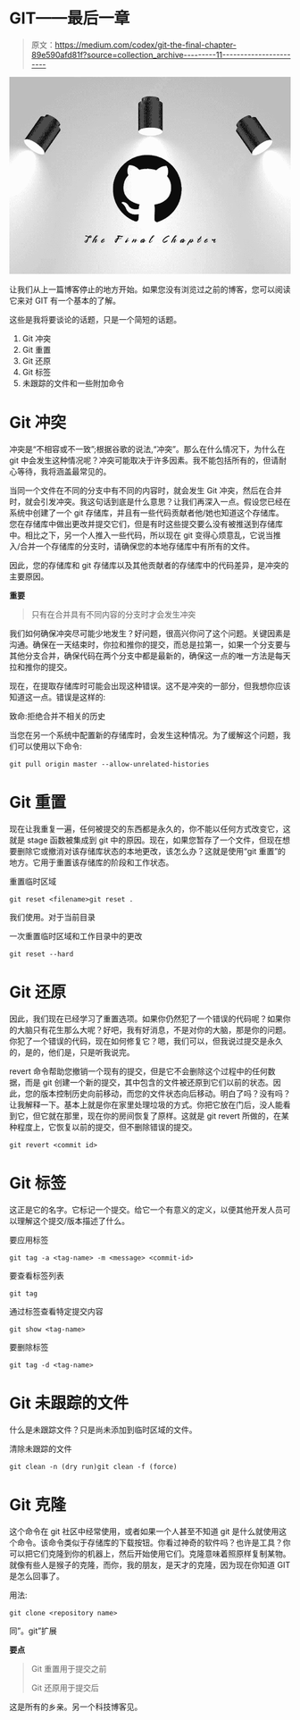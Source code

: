 # GIT——最后一章

> 原文：<https://medium.com/codex/git-the-final-chapter-89e590afd81f?source=collection_archive---------11----------------------->

![](img/814c182338985ce16da72f585d9ff78b.png)

让我们从上一篇博客停止的地方开始。如果您没有浏览过之前的博客，您可以阅读它来对 GIT 有一个基本的了解。

这些是我将要谈论的话题，只是一个简短的话题。

1.  Git 冲突
2.  Git 重置
3.  Git 还原
4.  Git 标签
5.  未跟踪的文件和一些附加命令

# Git 冲突

冲突是“不相容或不一致”;根据谷歌的说法,“冲突”。那么在什么情况下，为什么在 git 中会发生这种情况呢？冲突可能取决于许多因素。我不能包括所有的，但请耐心等待，我将涵盖最常见的。

当同一个文件在不同的分支中有不同的内容时，就会发生 Git 冲突，然后在合并时，就会引发冲突。我这句话到底是什么意思？让我们再深入一点。假设您已经在系统中创建了一个 git 存储库，并且有一些代码贡献者他/她也知道这个存储库。您在存储库中做出更改并提交它们，但是有时这些提交要么没有被推送到存储库中。相比之下，另一个人推入一些代码，所以现在 git 变得心烦意乱，它说当推入/合并一个存储库的分支时，请确保您的本地存储库中有所有的文件。

因此，您的存储库和 git 存储库以及其他贡献者的存储库中的代码差异，是冲突的主要原因。

**重要**

> 只有在合并具有不同内容的分支时才会发生冲突

我们如何确保冲突尽可能少地发生？好问题，很高兴你问了这个问题。关键因素是沟通。确保在一天结束时，你拉和推你的提交，而总是拉第一，如果一个分支要与其他分支合并，确保代码在两个分支中都是最新的，确保这一点的唯一方法是每天拉和推你的提交。

现在，在提取存储库时可能会出现这种错误。这不是冲突的一部分，但我想你应该知道这一点。错误是这样的:

致命:拒绝合并不相关的历史

当您在另一个系统中配置新的存储库时，会发生这种情况。为了缓解这个问题，我们可以使用以下命令:

```
git pull origin master --allow-unrelated-histories
```

# Git 重置

现在让我重复一遍，任何被提交的东西都是永久的，你不能以任何方式改变它，这就是 stage 函数被集成到 git 中的原因。现在，如果您暂存了一个文件，但现在想要删除它或撤消对该存储库状态的本地更改，该怎么办？这就是使用“git 重置”的地方。它用于重置该存储库的阶段和工作状态。

重置临时区域

```
git reset <filename>git reset . 
```

我们使用。对于当前目录

一次重置临时区域和工作目录中的更改

```
git reset --hard
```

# Git 还原

因此，我们现在已经学习了重置选项。如果你仍然犯了一个错误的代码呢？如果你的大脑只有花生那么大呢？好吧，我有好消息，不是对你的大脑，那是你的问题。你犯了一个错误的代码，现在如何修复它？嗯，我们可以，但我说过提交是永久的，是的，他们是，只是听我说完。

revert 命令帮助您撤销一个现有的提交，但是它不会删除这个过程中的任何数据，而是 git 创建一个新的提交，其中包含的文件被还原到它们以前的状态。因此，您的版本控制历史向前移动，而您的文件状态向后移动。明白了吗？没有吗？让我解释一下。基本上就是你在家里处理垃圾的方式。你把它放在门后，没人能看到它，但它就在那里，现在你的房间恢复了原样。这就是 git revert 所做的，在某种程度上，它恢复以前的提交，但不删除错误的提交。

```
git revert <commit id>
```

# Git 标签

这正是它的名字。它标记一个提交。给它一个有意义的定义，以便其他开发人员可以理解这个提交/版本描述了什么。

要应用标签

```
git tag -a <tag-name> -m <message> <commit-id>
```

要查看标签列表

```
git tag
```

通过标签查看特定提交内容

```
git show <tag-name>
```

要删除标签

```
git tag -d <tag-name>
```

# Git 未跟踪的文件

什么是未跟踪文件？只是尚未添加到临时区域的文件。

清除未跟踪的文件

```
git clean -n (dry run)git clean -f (force)
```

# Git 克隆

这个命令在 git 社区中经常使用，或者如果一个人甚至不知道 git 是什么就使用这个命令。该命令类似于存储库的下载按钮。你看过神奇的软件吗？也许是工具？你可以把它们克隆到你的机器上，然后开始使用它们。克隆意味着照原样复制某物。就像有些人是猴子的克隆，而你，我的朋友，是天才的克隆，因为现在你知道 GIT 是怎么回事了。

用法:

```
git clone <repository name>
```

同”。git”扩展

**要点**

> Git 重置用于提交之前
> 
> Git 还原用于提交后

这是所有的乡亲。另一个科技博客见。